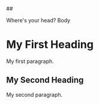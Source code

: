 ##<!DOCTYPE html>
<html>
<head>Where's your head?
<title>Head</title>
</head>
<body>Body</body>

<h1>My First Heading</h1>
<p>My first paragraph.</p>
<h2>My Second Heading</h2>
<p>My second paragraph.</p>  
  
</body>
</html>
